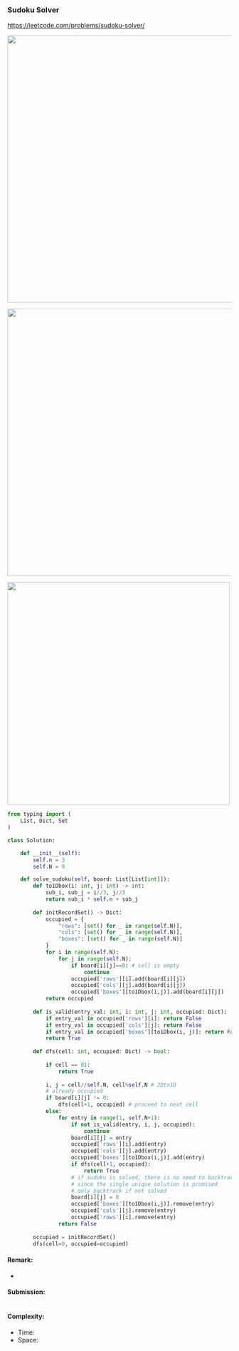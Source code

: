 ### Sudoku Solver
https://leetcode.com/problems/sudoku-solver/

<p>
    <img src="https://leetcode.com/problems/sudoku-solver/Figures/37/37_const3.png" width="600" />
</p>
<p>
    <img src="https://leetcode.com/problems/sudoku-solver/Figures/37/37_backtrack2.png" width="600" />
</p>
<p>
    <img src="https://leetcode.com/problems/sudoku-solver/Figures/36/36_boxes_2.png" width="500" />
</p>
                                                     
>
```python
from typing import (
    List, Dict, Set
)

class Solution:

    def __init__(self):
        self.n = 3
        self.N = 9

    def solve_sudoku(self, board: List[List[int]]):
        def to1Dbox(i: int, j: int) -> int:
            sub_i, sub_j = i//3, j//3
            return sub_i * self.n + sub_j
        
        def initRecordSet() -> Dict:
            occupied = {
                "rows": [set() for _ in range(self.N)],
                "cols": [set() for _ in range(self.N)],
                "boxes": [set() for _ in range(self.N)]
            }
            for i in range(self.N):
                for j in range(self.N):
                    if board[i][j]==0: # cell is empty
                        continue
                    occupied['rows'][i].add(board[i][j])
                    occupied['cols'][j].add(board[i][j])
                    occupied['boxes'][to1Dbox(i,j)].add(board[i][j])
            return occupied
        
        def is_valid(entry_val: int, i: int, j: int, occupied: Dict):
            if entry_val in occupied['rows'][i]: return False
            if entry_val in occupied['cols'][j]: return False
            if entry_val in occupied['boxes'][to1Dbox(i, j)]: return False
            return True
        
        def dfs(cell: int, occupied: Dict) -> bool:
            
            if cell == 81:
                return True
            
            i, j = cell//self.N, cell%self.N # 2Dto1D
            # already occupied
            if board[i][j] != 0:
                dfs(cell+1, occupied) # proceed to next cell
            else:
                for entry in range(1, self.N+1):
                    if not is_valid(entry, i, j, occupied):
                        continue
                    board[i][j] = entry
                    occupied['rows'][i].add(entry)
                    occupied['cols'][j].add(entry)
                    occupied['boxes'][to1Dbox(i,j)].add(entry)
                    if dfs(cell+1, occupied):
                        return True
                    # if sudoku is solved, there is no need to backtrack
                    # since the single unique solution is promised
                    # only backtrack if not solved
                    board[i][j] = 0
                    occupied['boxes'][to1Dbox(i,j)].remove(entry)
                    occupied['cols'][j].remove(entry)
                    occupied['rows'][i].remove(entry)
                return False
                   
        occupied = initRecordSet()
        dfs(cell=0, occupied=occupied)

```
#### Remark:
- 
#### Submission:
```
```
#### Complexity:
- Time:
- Space:
